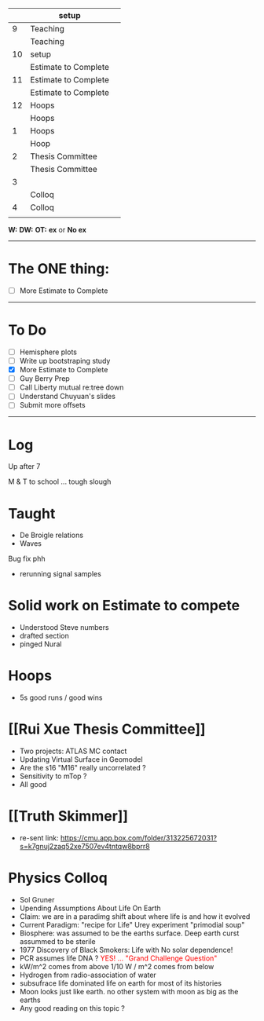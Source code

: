 
|     | setup                |     |
| --- | -------------------- | --- |
| 9   | Teaching             |     |
|     | Teaching             |     |
| 10  | setup                |     |
|     | Estimate to Complete |     |
| 11  | Estimate to Complete |     |
|     | Estimate to Complete |     |
| 12  | Hoops                |     |
|     | Hoops                |     |
| 1   | Hoops                |     |
|     | Hoop                 |     |
| 2   | Thesis Committee     |     |
|     | Thesis Committee     |     |
| 3   |                      |     |
|     | Colloq               |     |
| 4   | Colloq               |     |
|     |                      |     |

**W:**
**DW:**
**OT:**
**ex** or **No ex**

---
# The ONE thing: 
- [ ] More Estimate to Complete

---
# To Do

- [ ] Hemisphere plots 
- [ ] Write up bootstraping study
- [x] More Estimate to Complete
- [ ] Guy Berry Prep
- [ ] Call Liberty mutual re:tree down
- [ ] Understand Chuyuan's slides
- [ ] Submit more offsets
---

# Log


Up after 7 

M & T to school ... tough slough 

# Taught 
- De Broigle relations
- Waves

Bug fix phh 
- rerunning signal samples

# Solid work on Estimate to compete
- Understood Steve numbers
- drafted section
- pinged Nural

# Hoops
- 5s good runs / good wins

# [[Rui Xue Thesis Committee]]
- Two projects: ATLAS MC contact
- Updating Virtual Surface in Geomodel 
- Are the s16 "M16" really uncorrelated ?
- Sensitivity to mTop ?
- All good

# [[Truth Skimmer]]
- re-sent link: https://cmu.app.box.com/folder/313225672031?s=k7gnuj2zaq52xe7507ev4tntqw8bprr8

# Physics Colloq
- Sol Gruner
- Upending Assumptions About Life On Earth
- Claim: we are in a paradimg shift about where life is and how it evolved
- Current Paradigm: "recipe for Life" Urey experiment "primodial soup"
- Biosphere: was assumed to be the earths surface. Deep earth curst assummed to be sterile
- 1977 Discovery of Black Smokers: Life with No solar dependence!
- PCR assumes life DNA ?  <font color="red"> YES!  ... "Grand Challenge Question" </font>
- kW/m^2  comes from above 1/10 W / m^2 comes from below
- Hydrogen from radio-association of water
- subsufrace life dominated life on earth for most of its histories
- Moon looks just like earth. no other system with moon as big as the earths
- Any good reading on this topic ?

